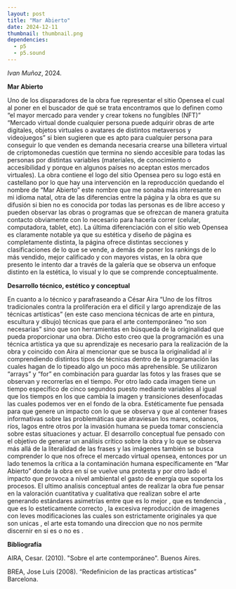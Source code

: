 ```yaml
---
layout: post
title: "Mar Abierto"
date: 2024-12-11
thumbnail: thumbnail.png
dependencies:
  - p5
  - p5.sound
---
```


<div id="div-sketch">
  <script type="text/javascript" src="sketch.js"></script>
</div>

_Ivan Muñoz_, 2024.

**Mar Abierto**

Uno de los disparadores de la obra fue representar el sitio Opensea el cual al poner en el buscador de qué se trata encontramos que lo definen como “el mayor mercado para vender y crear tokens no fungibles (NFT)”  “Mercado virtual donde cualquier persona puede adquirir obras de arte digitales, objetos virtuales o avatares de distintos metaversos y videojuegos” si bien sugieren que es apto para cualquier persona para conseguir lo que venden es demanda necesaria crearse una billetera virtual de criptomonedas cuestión que termina no siendo accesible para todas las personas por distintas variables (materiales, de conocimiento o accesibilidad y porque en algunos países no aceptan estos mercados virtuales). La obra contiene el logo del sitio Opensea pero su logo está en castellano por lo que hay una intervención en la reproducción quedando el nombre de “Mar Abierto” este nombre que me sonaba más interesante en mi  idioma natal, otra de las diferencias entre la página y la obra es que su difusión si bien no es conocida por todas las personas es de libre acceso y pueden observar las obras o programas que se ofrezcan de manera gratuita contacto obviamente con lo necesario para hacerla correr (celular, computadora, tablet, etc). 
La última diferenciación con el sitio web Opensea es claramente notable ya que su estética y diseño de página es completamente distinta, la página ofrece distintas secciones y clasificaciones de lo que se vende, a demás de poner los rankings de lo más vendido, mejor calificado y con mayores vistas, en la obra que presento le intento dar a través de la galería que se observa un enfoque distinto en la estética, lo visual y lo que se comprende conceptualmente. 


**Desarrollo técnico, estético y conceptual**

En cuanto a lo técnico y parafraseando a César Aira “Uno de los filtros tradicionales contra la proliferación era el difícil y largo aprendizaje de las técnicas artísticas” (en este caso menciona técnicas de arte en pintura, escultura y dibujo) técnicas que para el arte contemporáneo “no son necesarias” sino que son herramientas en búsqueda de la originalidad que pueda proporcionar una obra. Dicho esto creo que la programación es una técnica artística  ya que su aprendizaje es necesario para la realización de la obra y coincido con Aira al mencionar que se busca la originalidad al ir comprendiendo distintos tipos de técnicas dentro de la programación las cuales hagan de lo tipeado algo un poco más aprehensible. 
Se utilizaron “arrays” y “for” en combinación para guardar las fotos y las frases que se observan y recorrerlas en el tiempo. Por otro lado cada imagen tiene un tiempo específico de cinco segundos puesto mediante variables al igual que los tiempos en los que cambia la imagen y transiciones desenfocadas las cuales podemos ver en el fondo de la obra.
Estéticamente fue pensada para que genere un impacto con lo que se observa y que al contener frases informativas sobre las problemáticas que atraviesan los mares, océanos, ríos, lagos entre otros por la invasión humana se pueda tomar consciencia sobre estas situaciones y actuar. 
El desarrollo conceptual fue pensado con el objetivo de generar un análisis crítico sobre la obra y lo que se observa más allá de la literalidad de las frases y las imágenes también se busca comprender lo que nos ofrece el mercado virtual opensea, entonces por un lado tenemos la crítica a la contaminación humana específicamente en “Mar Abierto” donde la obra en sí se vuelve una protesta y por otro lado el impacto que provoca a nivel ambiental el gasto de energía que soporta los procesos.
El ultimo analisis conceptual antes de realizar la obra fue pensar en la valoración cuantitativa y cualitativa que realizan sobre el arte generando estándares asimetrías entre que es lo mejor , que es tendencia , que es lo esteticamente correcto , la excesiva reproducción de imagenes con leves modificaciones las cuales son estrictamente originales ya que son unicas , el arte esta tomando una direccion que no nos permite discernir en si es o no es . 


**Bibliografía**

AIRA, Cesar. (2010). "Sobre el arte contemporáneo". Buenos Aires.

BREA, Jose Luis (2008). “Redefinicion de las practicas artisticas” Barcelona.

